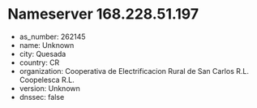 # Nameserver 168.228.51.197

* as_number: 262145
* name: Unknown
* city: Quesada
* country: CR
* organization: Cooperativa de Electrificacion Rural de San Carlos R.L. Coopelesca R.L.
* version: Unknown
* dnssec: false
